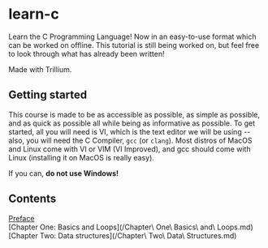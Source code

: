 # learn-c
Learn the C Programming Language! Now in an easy-to-use format which can be worked on offline. This tutorial is still being worked on, but feel free to look through what has already been written!

Made with Trillium.

## Getting started

This course is made to be as accessible as possible, as simple as possible, and as quick as possible all while being as informative as possible. To get started, all you will need is VI, which is the text editor we will be using -- also, you will need the C Compiler, `gcc` (or `clang`). Most distros of MacOS and Linux come with VI or VIM (VI Improved), and gcc should come with Linux (installing it on MacOS is really easy).  

If you can, **do not use Windows!**

## Contents

[Preface](/Preface.md)  
[Chapter One: Basics and Loops](/Chapter\ One\ Basics\ and\ Loops.md)  
[Chapter Two: Data structures](/Chapter\ Two\ Data\ Structures.md)
